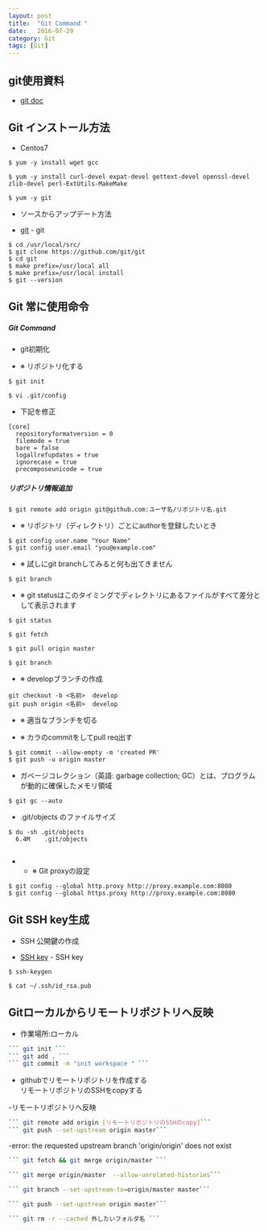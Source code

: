 ```yaml
---
layout: post
title:  "Git Command "
date:   2016-07-29
category: Git
tags: [Git]
---
```


## git使用資料

- [git doc](https://git-scm.com/book/ja/v2)

## Git インストール方法

- Centos7    

~~~
$ yum -y install wget gcc   

$ yum -y install curl-devel expat-devel gettext-devel openssl-devel zlib-devel perl-ExtUtils-MakeMake   

$ yum -y git   

~~~

- ソースからアップデート方法   

- [git](https://git-scm.com/downloads) - git  

~~~
$ cd /usr/local/src/
$ git clone https://github.com/git/git
$ cd git
$ make prefix=/usr/local all
$ make prefix=/usr/local install
$ git --version

~~~

## Git 常に使用命令   

##### Git Command 

- git初期化   

- ※ リポジトリ化する   

~~~
$ git init
~~~

~~~
$ vi .git/config  
~~~

- 下記を修正    

~~~
[core]
  repositoryformatversion = 0  
  filemode = true    
  bare = false
  logallrefupdates = true
  ignorecase = true
  precomposeunicode = true
~~~

##### リポジトリ情報追加  

~~~
$ git remote add origin git@github.com:ユーザ名/リポジトリ名.git
~~~

- ※ リポジトリ（ディレクトリ）ごとにauthorを登録したいとき  

~~~
$ git config user.name "Your Name"
$ git config user.email "you@example.com"
~~~

- ※ 試しにgit branchしてみると何も出てきません    

~~~
$ git branch
~~~

- ※ git statusはこのタイミングでディレクトリにあるファイルがすべて差分として表示されます   

~~~
$ git status  

$ git fetch    

$ git pull origin master   

$ git branch     
~~~

- ※  developブランチの作成  

~~~
git checkout -b <名前>  develop
git push origin <名前>  develop
~~~

- ※ 適当なブランチを切る

- ※ カラのcommitをしてpull req出す

~~~
$ git commit --allow-empty -m 'created PR'
$ git push -u origin master
~~~

-  ガベージコレクション（英語: garbage collection; GC）とは、プログラムが動的に確保したメモリ領域    

~~~
$ git gc --auto
~~~

- .git/objects のファイルサイズ

~~~
$ du -sh .git/objects
  6.4M    .git/objects   
  
~~~

- * ※  Git proxyの設定    

~~~       
$ git config --global http.proxy http://proxy.example.com:8080
$ git config --global https.proxy http://proxy.example.com:8080
~~~       

## Git SSH key生成

- SSH 公開鍵の作成

- [SSH key](https://help.github.com/articles/generating-an-ssh-key/) - SSH key

~~~     
$ ssh-keygen

$ cat ~/.ssh/id_rsa.pub

~~~     
## Gitローカルからリモートリポジトリへ反映

- 作業場所:ローカル


~~~sh
``` git init ```    
``` git add . ```    
``` git commit -m "init workspace " ``` 
~~~    

- githubでリモートリポジトリを作成する    
    リモートリポジトリのSSHをcopyする     
 
-リモートリポジトリへ反映

~~~sh
``` git remote add origin [リモートリポジトリのSSHのcopy]```     
``` git push --set-upstream origin master```     
~~~


-error: the requested upstream branch 'origin/origin' does not exist    

~~~sh
``` git fetch && git merge origin/master ```     

``` git merge origin/master  --allow-unrelated-histories```     

``` git branch --set-upstream-to=origin/master master```     

``` git push --set-upstream origin master```    

``` git rm -r --cached 外したいフォルダ名 ```   
~~~

